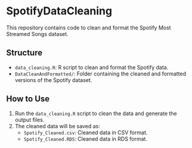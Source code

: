 # SpotifyDataCleaning
This repository contains code to clean and format the Spotify Most Streamed Songs dataset.

## Structure
- `data_cleaning.R`: R script to clean and format the Spotify data.
- `DataCleanAndFormatted/`: Folder containing the cleaned and formatted versions of the Spotify dataset.

## How to Use
1. Run the `data_cleaning.R` script to clean the data and generate the output files.
2. The cleaned data will be saved as:
   - `Spotify_Cleaned.csv`: Cleaned data in CSV format.
   - `Spotify_Cleaned.RDS`: Cleaned data in RDS format.
